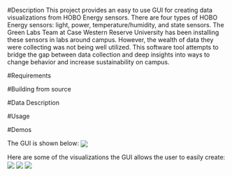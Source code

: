 #Description
This project provides an easy to use GUI for creating data visualizations from HOBO Energy sensors. 
There are four types of HOBO Energy sensors: light, power, temperature/humidity, and state sensors.
The Green Labs Team at Case Western Reserve University has been installing these sensors in labs around campus.
However, the wealth of data they were collecting was not being well utilized.
This software tool attempts to bridge the gap between data collection and deep insights into ways to change behavior and increase sustainability on campus.

#Requirements


#Building from source


#Data Description


#Usage


#Demos

The GUI is shown below:
<img align="center" src="https://cloud.githubusercontent.com/assets/6250320/15837941/9efefafe-2c09-11e6-9d98-e7ac68c50df7.PNG">


Here are some of the visualizations the GUI allows the user to easily create:
<img align="center" src="https://cloud.githubusercontent.com/assets/6250320/15837951/a7f1655c-2c09-11e6-9575-e2f61eaa6a22.png">
<img align="center" src="https://cloud.githubusercontent.com/assets/6250320/15837954/adce343c-2c09-11e6-93b7-01c48aee99be.png">
<img align="center" src="https://cloud.githubusercontent.com/assets/6250320/15837946/a405183a-2c09-11e6-841f-1f3d6e58629b.png">
